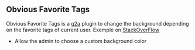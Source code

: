 Obvious Favorite Tags
---------------------
Obvious Favorite Tags is a [q2a](http://www.question2answer.org) plugin to change the background depending on the favorite tags of current user.
Exemple on [StackOverFlow](http://stackoverflow.com)

- Allow the admin to choose a custom background color